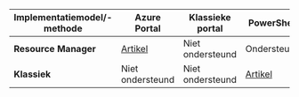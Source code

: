 | **Implementatiemodel/-methode** | **Azure Portal** | **Klassieke portal** | **PowerShell** |
| --- | --- | --- | --- |
| **Resource Manager** |[Artikel](../articles/vpn-gateway/vpn-gateway-howto-multi-site-to-site-resource-manager-portal.md) |Niet ondersteund |Ondersteund |
| **Klassiek** |Niet ondersteund |Niet ondersteund |[Artikel](../articles/vpn-gateway/vpn-gateway-multi-site.md) |

